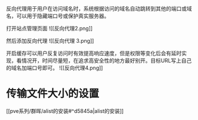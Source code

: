反向代理用于用户在访问域名时，系统根据访问的域名自动跳转到其他的端口或域名，可以用于隐藏端口号或保护真实服务器。


打开站点管理页面
![[反向代理2.png]]

然后添加反向代理
![[反向代理 3.png]]

开启缓存可以用户反复访问时有效提高响应速度，但是权限等变化后会有延时实现，看情况开，时间尽量短，在追求高安全性的地方最好别开。目标URL写上自己的域名加端口号即可。
![[反向代理4.png]]


# 传输文件大小的设置
[[pve系列/群晖/alist的安装#^d5845a|alist的安装]]